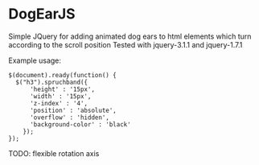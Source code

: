 # DogEarJS
Simple JQuery for adding animated dog ears to html elements which turn according to the scroll position
Tested with jquery-3.1.1 and jquery-1.7.1

Example usage:
```
$(document).ready(function() {
  $("h3").spruchband({
      'height' : '15px',
      'width' : '15px',
      'z-index' : '4',
      'position' : 'absolute',
      'overflow' : 'hidden',
      'background-color' : 'black'
    });
});
```
TODO: flexible rotation axis
